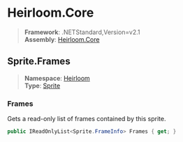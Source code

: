 # Heirloom.Core

> **Framework**: .NETStandard,Version=v2.1  
> **Assembly**: [Heirloom.Core][0]  

## Sprite.Frames

> **Namespace**: [Heirloom][0]  
> **Type**: [Sprite][1]  

### Frames

Gets a read-only list of frames contained by this sprite.

```cs
public IReadOnlyList<Sprite.FrameInfo> Frames { get; }
```

[0]: ../../../Heirloom.Core.md
[1]: ../Sprite.md
